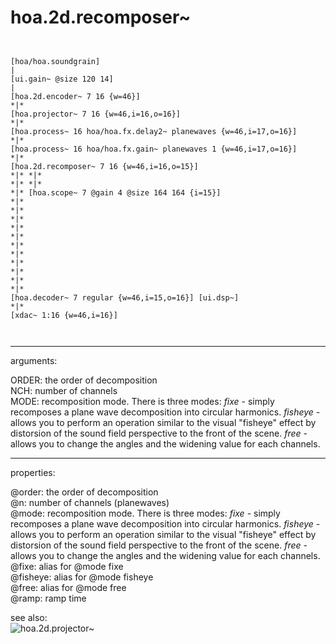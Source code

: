 # hoa.2d.recomposer~

```


[hoa/hoa.soundgrain]
|
[ui.gain~ @size 120 14]
|
[hoa.2d.encoder~ 7 16 {w=46}]
*|*
[hoa.projector~ 7 16 {w=46,i=16,o=16}]
*|*
[hoa.process~ 16 hoa/hoa.fx.delay2~ planewaves {w=46,i=17,o=16}]
*|*
[hoa.process~ 16 hoa/hoa.fx.gain~ planewaves 1 {w=46,i=17,o=16}]
*|*
[hoa.2d.recomposer~ 7 16 {w=46,i=16,o=15}]
*|* *|*
*|* *|*
*|* [hoa.scope~ 7 @gain 4 @size 164 164 {i=15}]
*|*
*|*
*|*
*|*
*|*
*|*
*|*
*|*
*|*
*|*
*|*
[hoa.decoder~ 7 regular {w=46,i=15,o=16}] [ui.dsp~]
*|*
[xdac~ 1:16 {w=46,i=16}]

            
```
---
arguments:

ORDER: the order of
            decomposition<br>
NCH: number of
            channels<br>
MODE: recomposition mode. There
            is three modes: *fixe* - simply recomposes a plane wave decomposition into circular
            harmonics. *fisheye* - allows you to perform an operation similar to the visual
            &#34;fisheye&#34; effect by distorsion of the sound field perspective to the front of the
            scene. *free* - allows you to change the angles and the widening value for each
            channels.<br>

---
properties:

@order: the order of decomposition<br>
@n: 
            number of channels (planewaves)<br>
@mode: recomposition mode. There is three modes: *fixe* - simply recomposes a
            plane wave decomposition into circular harmonics. *fisheye* - allows you to perform an
            operation similar to the visual &#34;fisheye&#34; effect by distorsion of the sound field
            perspective to the front of the scene. *free* - allows you to change the angles and the
            widening value for each channels.<br>
@fixe: alias for @mode fixe<br>
@fisheye: alias for @mode fisheye<br>
@free: alias for @mode free<br>
@ramp: ramp time<br>

see also:<br>
![hoa.2d.projector~]("img/object_hoa.2d.projector~.png")
